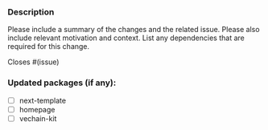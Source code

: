 ### Description

Please include a summary of the changes and the related issue. Please also include relevant motivation and context. List any dependencies that are required for this change.

Closes #(issue)

### Updated packages (if any):

-  [ ] next-template
-  [ ] homepage
-  [ ] vechain-kit

